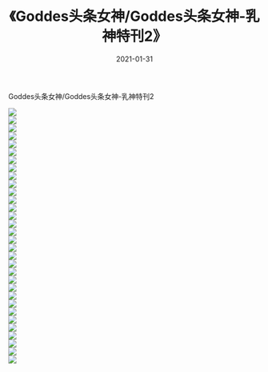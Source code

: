 ﻿---
layout: post
title:  《Goddes头条女神/Goddes头条女神-乳神特刊2》
date:   2021-01-31
img: http://pic.660000.xyz/1:/网络美图/2021/Goddes头条女神/Goddes头条女神-乳神特刊2/000.jpg
categories: [美女, 清纯, 唯美]
---

Goddes头条女神/Goddes头条女神-乳神特刊2

 ![](http://pic.660000.xyz/1:/网络美图/2021/Goddes头条女神/Goddes头条女神-乳神特刊2/001.jpg) <br>![](http://pic.660000.xyz/1:/网络美图/2021/Goddes头条女神/Goddes头条女神-乳神特刊2/002.jpg) <br>![](http://pic.660000.xyz/1:/网络美图/2021/Goddes头条女神/Goddes头条女神-乳神特刊2/003.jpg) <br>![](http://pic.660000.xyz/1:/网络美图/2021/Goddes头条女神/Goddes头条女神-乳神特刊2/004.jpg) <br>![](http://pic.660000.xyz/1:/网络美图/2021/Goddes头条女神/Goddes头条女神-乳神特刊2/005.jpg) <br>![](http://pic.660000.xyz/1:/网络美图/2021/Goddes头条女神/Goddes头条女神-乳神特刊2/006.jpg) <br>![](http://pic.660000.xyz/1:/网络美图/2021/Goddes头条女神/Goddes头条女神-乳神特刊2/007.jpg) <br>![](http://pic.660000.xyz/1:/网络美图/2021/Goddes头条女神/Goddes头条女神-乳神特刊2/008.jpg) <br>![](http://pic.660000.xyz/1:/网络美图/2021/Goddes头条女神/Goddes头条女神-乳神特刊2/009.jpg) <br>![](http://pic.660000.xyz/1:/网络美图/2021/Goddes头条女神/Goddes头条女神-乳神特刊2/010.jpg) <br>![](http://pic.660000.xyz/1:/网络美图/2021/Goddes头条女神/Goddes头条女神-乳神特刊2/011.jpg) <br>![](http://pic.660000.xyz/1:/网络美图/2021/Goddes头条女神/Goddes头条女神-乳神特刊2/012.jpg) <br>![](http://pic.660000.xyz/1:/网络美图/2021/Goddes头条女神/Goddes头条女神-乳神特刊2/013.jpg) <br>![](http://pic.660000.xyz/1:/网络美图/2021/Goddes头条女神/Goddes头条女神-乳神特刊2/014.jpg) <br>![](http://pic.660000.xyz/1:/网络美图/2021/Goddes头条女神/Goddes头条女神-乳神特刊2/015.jpg) <br>![](http://pic.660000.xyz/1:/网络美图/2021/Goddes头条女神/Goddes头条女神-乳神特刊2/016.jpg) <br>![](http://pic.660000.xyz/1:/网络美图/2021/Goddes头条女神/Goddes头条女神-乳神特刊2/017.jpg) <br>![](http://pic.660000.xyz/1:/网络美图/2021/Goddes头条女神/Goddes头条女神-乳神特刊2/018.jpg) <br>![](http://pic.660000.xyz/1:/网络美图/2021/Goddes头条女神/Goddes头条女神-乳神特刊2/019.jpg) <br>![](http://pic.660000.xyz/1:/网络美图/2021/Goddes头条女神/Goddes头条女神-乳神特刊2/020.jpg) <br>![](http://pic.660000.xyz/1:/网络美图/2021/Goddes头条女神/Goddes头条女神-乳神特刊2/021.jpg) <br>![](http://pic.660000.xyz/1:/网络美图/2021/Goddes头条女神/Goddes头条女神-乳神特刊2/022.jpg) <br>![](http://pic.660000.xyz/1:/网络美图/2021/Goddes头条女神/Goddes头条女神-乳神特刊2/023.jpg) <br>![](http://pic.660000.xyz/1:/网络美图/2021/Goddes头条女神/Goddes头条女神-乳神特刊2/024.jpg) <br>![](http://pic.660000.xyz/1:/网络美图/2021/Goddes头条女神/Goddes头条女神-乳神特刊2/025.jpg) <br>![](http://pic.660000.xyz/1:/网络美图/2021/Goddes头条女神/Goddes头条女神-乳神特刊2/026.jpg) <br>![](http://pic.660000.xyz/1:/网络美图/2021/Goddes头条女神/Goddes头条女神-乳神特刊2/027.jpg) <br>![](http://pic.660000.xyz/1:/网络美图/2021/Goddes头条女神/Goddes头条女神-乳神特刊2/028.jpg) <br>![](http://pic.660000.xyz/1:/网络美图/2021/Goddes头条女神/Goddes头条女神-乳神特刊2/029.jpg) <br>![](http://pic.660000.xyz/1:/网络美图/2021/Goddes头条女神/Goddes头条女神-乳神特刊2/030.jpg) <br>![](http://pic.660000.xyz/1:/网络美图/2021/Goddes头条女神/Goddes头条女神-乳神特刊2/031.jpg) <br>![](http://pic.660000.xyz/1:/网络美图/2021/Goddes头条女神/Goddes头条女神-乳神特刊2/032.jpg) <br>
